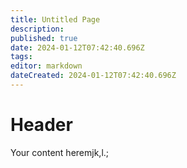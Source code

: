```yaml
---
title: Untitled Page
description: 
published: true
date: 2024-01-12T07:42:40.696Z
tags: 
editor: markdown
dateCreated: 2024-01-12T07:42:40.696Z
---
```


# Header
Your content heremjk,l.;